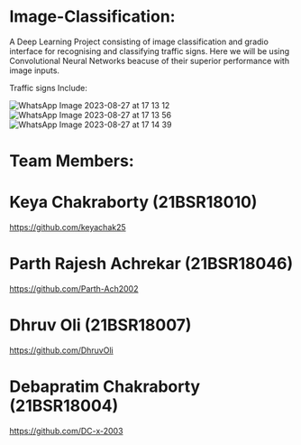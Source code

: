 # Image-Classification:
A Deep Learning Project consisting of image classification and gradio interface for recognising and classifying traffic signs.
Here we will be using Convolutional Neural Networks beacuse of their superior performance with image inputs.

Traffic signs Include:




![WhatsApp Image 2023-08-27 at 17 13 12](https://github.com/Parth-Ach2002/Image-Classification/assets/141126437/48158211-6a43-47f1-90ca-49604bc466cb) ![WhatsApp Image 2023-08-27 at 17 13 56](https://github.com/Parth-Ach2002/Image-Classification/assets/141126437/1e1141f2-563b-400a-96e8-3a3620b1f1d8) ![WhatsApp Image 2023-08-27 at 17 14 39](https://github.com/Parth-Ach2002/Image-Classification/assets/141126437/471c037b-9c9b-4090-a87f-34d521d12652)




# Team Members: 
# Keya Chakraborty (21BSR18010) 
https://github.com/keyachak25
# Parth Rajesh Achrekar (21BSR18046) 
https://github.com/Parth-Ach2002
# Dhruv Oli (21BSR18007)           
https://github.com/DhruvOli
# Debapratim Chakraborty (21BSR18004) 
https://github.com/DC-x-2003
